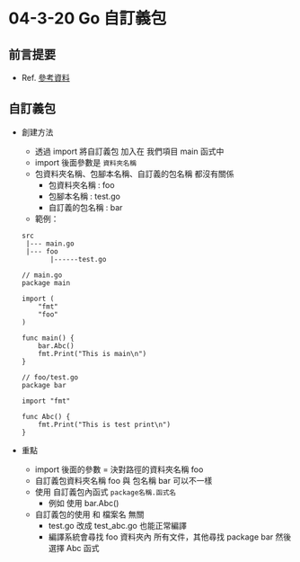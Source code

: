 # 04-3-20 Go 自訂義包

## 前言提要

* Ref. [參考資料](https://studygolang.com/articles/12842)

## 自訂義包

* 創建方法
	* 透過 import 將自訂義包 加入在 我們項目 main 函式中
	* import 後面參數是 `資料夾名稱` 
	* 包資料夾名稱、包腳本名稱、自訂義的包名稱 都沒有關係
		* 包資料夾名稱 : foo
		* 包腳本名稱 : test.go
		* 自訂義的包名稱 : bar
	* 範例：
	```
	src 
	 |--- main.go
	 |--- foo
           |------test.go

	```
	```
	// main.go
	package main

	import (
		"fmt"
		"foo"
	)

	func main() {
		bar.Abc()
		fmt.Print("This is main\n")
	}
	```
	```
	// foo/test.go
	package bar

	import "fmt"

	func Abc() {
		fmt.Print("This is test print\n")
	}
	```

* 重點
	* import 後面的參數 = 決對路徑的資料夾名稱 foo
	* 自訂義包資料夾名稱 foo 與 包名稱 bar 可以不一樣
	* 使用 自訂義包內函式 `package名稱.函式名`
		* 例如 使用 bar.Abc()
	* 自訂義包的使用 和 檔案名 無關
		* test.go 改成 test_abc.go 也能正常編譯
		* 編譯系統會尋找 foo 資料夾內 所有文件，其他尋找 package bar 然後 選擇 Abc 函式